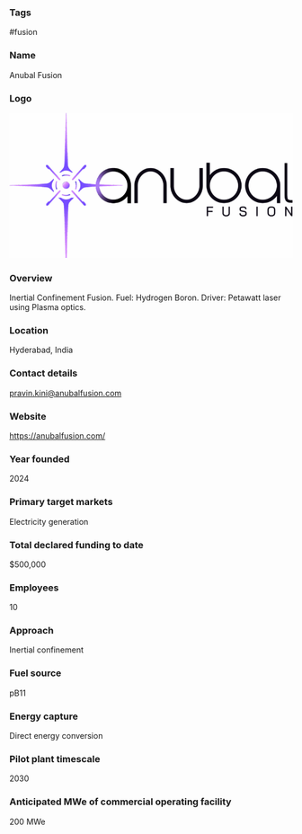 ### Tags
#fusion 
### Name
Anubal Fusion
### Logo
![](anubal_fusion_logo.png)
### Overview
Inertial Confinement Fusion. Fuel: Hydrogen Boron. Driver: Petawatt laser using Plasma optics.
### Location
Hyderabad, India
### Contact details
pravin.kini@anubalfusion.com
### Website
https://anubalfusion.com/
### Year founded
2024
### Primary target markets
Electricity generation
### Total declared funding to date
$500,000
### Employees
10
### Approach
Inertial confinement
### Fuel source
pB11
### Energy capture
Direct energy conversion
### Pilot plant timescale
2030
### Anticipated MWe of commercial operating facility
200 MWe
